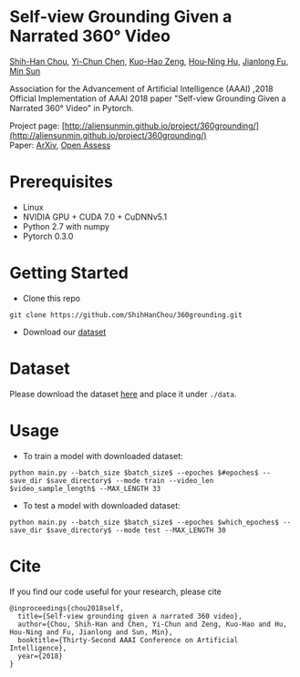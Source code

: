 # Self-view Grounding Given a Narrated 360° Video

[Shih-Han Chou](https://shihhanchou.github.io/), [Yi-Chun Chen](https://chenyichun.github.io/), [Kuo-Hao Zeng](https://kuohaozeng.github.io/), [Hou-Ning Hu](https://eborboihuc.github.io/), [Jianlong Fu](https://www.microsoft.com/en-us/research/people/jianf/), [Min Sun](http://aliensunmin.github.io/)

Association for the Advancement of Artificial Intelligence (AAAI) ,2018  
Official Implementation of AAAI 2018 paper "Self-view Grounding Given a Narrated 360° Video" in Pytorch.

Project page: [http://aliensunmin.github.io/project/360grounding/](http://aliensunmin.github.io/project/360grounding/)  
Paper: [ArXiv](https://arxiv.org/abs/1711.08664), [Open Assess](https://aaai.org/ocs/index.php/AAAI/AAAI18/paper/view/16724)

# Prerequisites
* Linux  
* NVIDIA GPU + CUDA 7.0 + CuDNNv5.1  
* Python 2.7 with numpy  
* Pytorch 0.3.0  

# Getting Started
* Clone this repo
```
git clone https://github.com/ShihHanChou/360grounding.git
```
* Download our [dataset](https://github.com/ShihHanChou/360grounding/blob/master/README.md#dataset)

# Dataset
Please download the dataset [here](https://goo.gl/forms/9DRj4jvWDyRCIsxh2) and place it under `./data`.

# Usage
* To train a model with downloaded dataset:
```
python main.py --batch_size $batch_size$ --epoches $#epoches$ --save_dir $save_directory$ --mode train --video_len $video_sample_length$ --MAX_LENGTH 33
```
* To test a model with downloaded dataset:
```
python main.py --batch_size $batch_size$ --epoches $which_epoches$ --save_dir $save_directory$ --mode test --MAX_LENGTH 30
```

# Cite
If you find our code useful for your research, please cite
```
@inproceedings{chou2018self,
  title={Self-view grounding given a narrated 360 video},
  author={Chou, Shih-Han and Chen, Yi-Chun and Zeng, Kuo-Hao and Hu, Hou-Ning and Fu, Jianlong and Sun, Min},
  booktitle={Thirty-Second AAAI Conference on Artificial Intelligence},
  year={2018}
}
```
